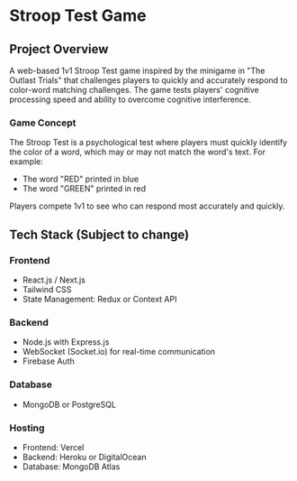 # Stroop Test Game

## Project Overview

A web-based 1v1 Stroop Test game inspired by the minigame in "The Outlast Trials" that challenges players to quickly and accurately respond to color-word matching challenges. The game tests players' cognitive processing speed and ability to overcome cognitive interference.

### Game Concept

The Stroop Test is a psychological test where players must quickly identify the color of a word, which may or may not match the word's text. For example:
- The word "RED" printed in blue
- The word "GREEN" printed in red

Players compete 1v1 to see who can respond most accurately and quickly.

## Tech Stack (Subject to change)

### Frontend
- React.js / Next.js
- Tailwind CSS
- State Management: Redux or Context API

### Backend
- Node.js with Express.js
- WebSocket (Socket.io) for real-time communication
- Firebase Auth

### Database
- MongoDB or PostgreSQL

### Hosting
- Frontend: Vercel
- Backend: Heroku or DigitalOcean
- Database: MongoDB Atlas
